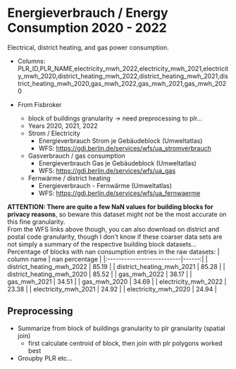 # Energieverbrauch / Energy Consumption 2020 - 2022
Electrical, district heating, and gas power consumption.

- Columns: PLR_ID,PLR_NAME,electricity_mwh_2022,electricity_mwh_2021,electricity_mwh_2020,district_heating_mwh_2022,district_heating_mwh_2021,district_heating_mwh_2020,gas_mwh_2022,gas_mwh_2021,gas_mwh_2020

- From Fisbroker
  - block of buildings granularity -> need preprocessing to plr...
  - Years 2020, 2021, 2022
  - Strom / Electricity
    - Energieverbrauch Strom je Gebäudeblock (Umweltatlas)
    - WFS: https://gdi.berlin.de/services/wfs/ua_stromverbrauch
  - Gasverbrauch / gas consumption
    - Energieverbrauch Gas je Gebäudeblock (Umweltatlas)
    - WFS: https://gdi.berlin.de/services/wfs/ua_gas
  - Fernwärme / district heating
    - Energieverbrauch - Fernwärme (Umweltatlas)
    - WFS: https://gdi.berlin.de/services/wfs/ua_fernwaerme

**ATTENTION: There are quite a few NaN values for building blocks for privacy reasons**, so beware this dataset might not be the most accurate on this fine granularity.  
From the WFS links above though, you can also download on district and postal code granularity, though I don't know if these coarser data sets are not simply a summary of the respective building block datasets...  
Percentage of blocks with nan consumption entries in the raw datasets:
| column name | nan percentage |
|:--------------------------|------:|
| district_heating_mwh_2022 | 85.19 |
| district_heating_mwh_2021 | 85.28 |
| district_heating_mwh_2020 | 85.52 |
| gas_mwh_2022              | 38.17 |
| gas_mwh_2021              | 34.51 |
| gas_mwh_2020              | 34.69 |
| electricity_mwh_2022      | 23.38 |
| electricity_mwh_2021      | 24.92 |
| electricity_mwh_2020      | 24.94 |

## Preprocessing
- Summarize from block of buildings granularity to plr granularity (spatial join)
  - first calculate centroid of block, then join with plr polygons worked best
- Groupby PLR etc...
